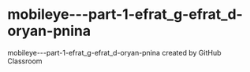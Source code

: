 # mobileye---part-1-efrat_g-efrat_d-oryan-pnina
mobileye---part-1-efrat_g-efrat_d-oryan-pnina created by GitHub Classroom
